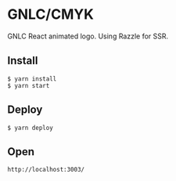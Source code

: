 # GNLC/CMYK

GNLC React animated logo. Using Razzle for SSR.

## Install

```
$ yarn install
$ yarn start
```

## Deploy

```
$ yarn deploy
```

## Open

```
http://localhost:3003/
```
